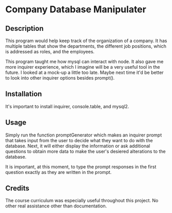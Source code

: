 # Company Database Manipulater

## Description
This program would help keep track of the organization of a company. It has multiple tables that show the departments, the different job positions, which is addressed as roles, and the employees.

This program taught me how mysql can interact with node. It also gave me more inquirer experience, which I imagine will be a very useful tool in the future. I looked at a mock-up a little too late. Maybe next time it'd be better to look into other inquirer options besides prompt().

## Installation
It's important to install inquirer, console.table, and mysql2.

## Usage
Simply run the function promptGenerator which makes an inquirer prompt that takes input from the user to decide what they want to do with the database. Next, it will either display the information or ask additional questions to obtain more data to make the user's desiered alterations to the database.

It is important, at this moment, to type the prompt responses in the first question exactly as they are written in the prompt.

## Credits
The course curriculum was especially useful throughout this project. No other real assistance other than documentation.